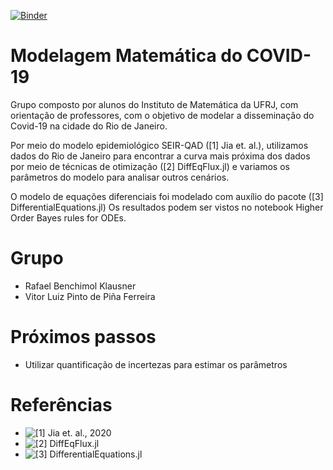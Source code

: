 [![Binder](https://mybinder.org/badge_logo.svg)](https://mybinder.org/v2/gh/rafabench/modelo-covid19/master)

# Modelagem Matemática do COVID-19

Grupo composto por alunos do Instituto de Matemática da UFRJ, com orientação de professores, com o objetivo de modelar a disseminação do Covid-19  na cidade do Rio de Janeiro.

Por meio do modelo epidemiológico SEIR-QAD ([1] Jia et. al.), utilizamos dados do Rio de Janeiro para encontrar a curva mais próxima dos dados por meio de técnicas de otimização ([2] DiffEqFlux.jl) e variamos os parâmetros do modelo para analisar outros cenários.

O modelo de equações diferenciais foi modelado com auxílio do pacote ([3] DifferentialEquations.jl)
Os resultados podem ser vistos no notebook Higher Order Bayes rules for ODEs.

# Grupo

- Rafael Benchimol Klausner
- Vitor Luiz Pinto de Piña Ferreira

# Próximos passos

- Utilizar quantificação de incertezas para estimar os parâmetros

# Referências

- ![[1] Jia et. al., 2020](https://arxiv.org/abs/2003.02985)
- ![[2] DiffEqFlux.jl](https://arxiv.org/abs/1902.02376)
- ![[3] DifferentialEquations.jl](https://zenodo.org/record/3740780#.XrGHlahKiUk)
